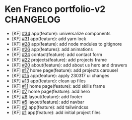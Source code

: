 # Ken Franco portfolio-v2 CHANGELOG

<!--
Changelog Format
### TL; DR
- [Initials of Dev] [#issue number](issue link on GitHub) {issue title}
-->

- [KF] [#34](https://github.com/KennethFranco/portfolio-v2/issues/34) app(feature): universalize components
- [KF] [#31](https://github.com/KennethFranco/portfolio-v2/issues/31) app(feature): add yarn lock
- [KF] [#28](https://github.com/KennethFranco/portfolio-v2/issues/28) app(feature): add node modules to gitignore
- [KF] [#26](https://github.com/KennethFranco/portfolio-v2/issues/26) app(features): add animations
- [KF] [#24](https://github.com/KennethFranco/portfolio-v2/issues/24) contact(feature): add contact form
- [KF] [#22](https://github.com/KennethFranco/portfolio-v2/issues/22) projects(feature): add projects frame
- [KF] [#20](https://github.com/KennethFranco/portfolio-v2/issues/20) about(feature): add about us hero and drawers
- [KF] [#17](https://github.com/KennethFranco/portfolio-v2/issues/17) home page(feature): add projects carousel
- [KF] [#15](https://github.com/KennethFranco/portfolio-v2/issues/15) app(feature): apply 230317 ui changes
- [KF] [#13](https://github.com/KennethFranco/portfolio-v2/issues/13) app(feature): clean up files
- [KF] [#11](https://github.com/KennethFranco/portfolio-v2/issues/11) home page(feature): add skills frame
- [KF] [#7](https://github.com/KennethFranco/portfolio-v2/issues/7) home page(feature): add hero
- [KF] [#6](https://github.com/KennethFranco/portfolio-v2/issues/6) layout(feature): add footer
- [KF] [#5](https://github.com/KennethFranco/portfolio-v2/issues/5) layout(feature): add navbar
- [KF] [#2](https://github.com/KennethFranco/portfolio-v2/issues/2) app(feature): add tailwindcss
- [KF] [#1](https://github.com/KennethFranco/portfolio-v2/issues/1) app(feature): add initial project files

